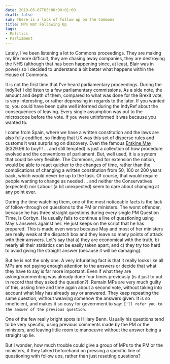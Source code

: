 ```yaml
---
date: 2019-05-07T05:00:00+01:00
draft: false
sum: There is a lack of follow up on the Commons
title: MPs Not Following Up
tags:
- Politics
- Parliament
---
```


Lately, I've been listening a lot to Commons proceedings. They are making my life more difficult, they are chasing away companies, they are destroying the NHS (although that has been happening since, at least, Blair was in power) so I decided to understand a bit better what happens within the House of Commons.

It is not the first time that I've heard parliamentary proceedings. During the IndyRef I did listen to a few parliamentary commissions. As a side note, the amount and depth of them, compared to what was done for the Brexit vote, is very interesting, or rather depressing in regards to the later. If you wanted to, you could have been quite well informed during the IndyRef about the consequences of leaving. Every single assumption was put to the microscope before the vote. If you were uninformed it was because you wanted to.

I come from Spain, where we have a written constitution and the laws are also fully codified, so finding that UK was this set of disperse rules and customs it was surprising on discovery. Even the famous [Erskine May](https://store.lexisnexis.co.uk/products/erskine-may-parliamentary-practice-25th-edition-skuuksku9781474313360EMPP2582450/details) (£329.99 to buy!!! ... and still tempted) is just a collection of how procedure evolved and the conventions of parliament. But, well used, it is a system that could be very flexible. The Commons, and for extension the nation, would be able to react quicker to the changes of time, rather than the complications of changing a written constitution from 50, 100 or 200 years back, which would never be up to the task. Of course, that would require people wanting to change as needed ... and neither the Conservatives (expected) nor Labour (a bit unexpected) seem to care about changing at any point ever.

During the time watching them, one of the most noticeable facts is the lack of follow-through on questions to the PM or ministers. The worst offender, because he has three straight questions during every single PM Question Time, is Corbyn. He usually fails to continue a line of questioning using May's answers against her. He just keeps on the script that he has prepared. This is made even worse because May and most of her ministers are really weak at the dispatch box and they leave so many points of attack with their answers. Let's say that a) they are economical with the truth, b) nearly all their statistics can be easily taken apart, and c) they try too hard to avoid giving the straight answer (because it will be damaging).

But he is not the only one. A very infuriating fact is that it really looks like all MPs are not paying enough attention to the answers or decide that what they have to say is far more important. Even if what they are asking/commenting was already done four times previously (is it just to put in record that they asked the question?). Remain MPs are very much guilty of this, asking time and time again about a second vote, without taking into account what May has already say or answered. They keep repeating the same question, without weaving somehow the answers given. It is so inneficient, and makes it so easy for government to say: `I'll refer you to the answer of the previous question`.

One of the few really bright spots is Hillary Benn. Usually his questions tend to be very specific, using previous comments made by the PM or the ministers, and leaving little room to manoeuvre without the answer being a straight up lie.

But I wonder, how much trouble could give a group of MPs to the PM or the ministers, if they talked beforehand on pressing a specific line of questioning with follow ups, rather than just resetting questions?
